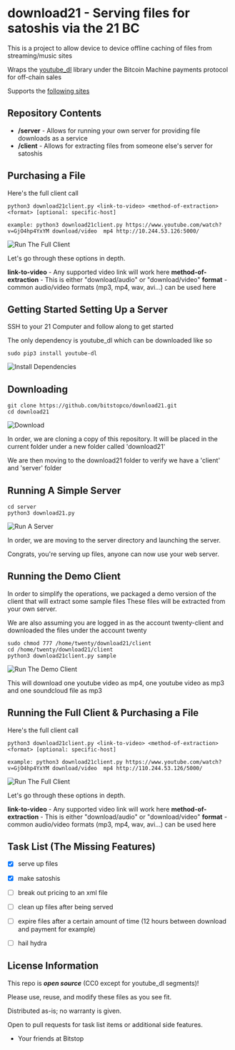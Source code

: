 download21 - Serving files for satoshis via the 21 BC
===========================================================

This is a project to allow device to device offline caching of files from streaming/music sites

Wraps the [youtube_dl](https://github.com/rg3/youtube-dl) library under the Bitcoin Machine payments protocol for off-chain sales

Supports the [following sites](https://github.com/rg3/youtube-dl/tree/master/youtube_dl/extractor)


Repository Contents
-------------------
* **/server** - Allows for running your own server for providing file downloads as a service
* **/client** - Allows for extracting files from someone else's server for satoshis

Purchasing a File
-----------------------

Here's the full client call

```
python3 download21client.py <link-to-video> <method-of-extraction> <format> [optional: specific-host]

example: python3 download21client.py https://www.youtube.com/watch?v=GjO4hp4YxYM download/video  mp4 http://10.244.53.126:5000/
```

![Run The Full Client](http://i.imgur.com/67yoYRI.png) 

Let's go through these options in depth.

**link-to-video** - Any supported video link will work here
**method-of-extraction** - This is either "download/audio" or "download/video"
**format** - common audio/video formats (mp3, mp4, wav, avi...) can be used here


Getting Started Setting Up a Server
---------------

SSH to your 21 Computer and follow along to get started

The only dependency is youtube_dl which can be downloaded like so



```
sudo pip3 install youtube-dl
```

![Install Dependencies](http://i.imgur.com/bhA3aAv.png) 


Downloading
-----------

```
git clone https://github.com/bitstopco/download21.git
cd download21
```

![Download](http://i.imgur.com/PFx83ZY.png) 

In order, we are cloning a copy of this repository. It will be placed in the current folder under a new folder called 'download21'

We are then moving to the download21 folder to verify we have a 'client' and 'server' folder


Running A Simple Server
-----------------------

```
cd server
python3 download21.py
```
![Run A Server](http://i.imgur.com/KA6mu64.png) 

In order, we are moving to the server directory and launching the server.

Congrats, you're serving up files, anyone can now use your web server.

Running the Demo Client
-----------------------

In order to simplify the operations, we packaged a demo version of the client that will extract some sample files
These files will be extracted from your own server.

We are also assuming you are logged in as the account twenty-client and downloaded the files under the account twenty

```
sudo chmod 777 /home/twenty/download21/client
cd /home/twenty/download21/client
python3 download21client.py sample
```
![Run The Demo Client](http://i.imgur.com/NFPU008.png) 

This will download one youtube video as mp4, one youtube video as mp3 and one soundcloud file as mp3

Running the Full Client & Purchasing a File
-----------------------

Here's the full client call

```
python3 download21client.py <link-to-video> <method-of-extraction> <format> [optional: specific-host]

example: python3 download21client.py https://www.youtube.com/watch?v=GjO4hp4YxYM download/video  mp4 http://110.244.53.126/5000/
```

![Run The Full Client](http://i.imgur.com/67yoYRI.png) 

Let's go through these options in depth.

**link-to-video** - Any supported video link will work here
**method-of-extraction** - This is either "download/audio" or "download/video"
**format** - common audio/video formats (mp3, mp4, wav, avi...) can be used here


Task List (The Missing Features)
--------------------------------
- [x] serve up files
- [x] make satoshis
- [ ] break out pricing to an xml file
- [ ] clean up files after being served
- [ ] expire files after a certain amount of time (12 hours between download and payment for example)
- [ ] hail hydra


License Information
-------------------
This repo is _**open source**_ (CC0 except for youtube_dl segments)! 

Please use, reuse, and modify these files as you see fit.

Distributed as-is; no warranty is given.

Open to pull requests for task list items or additional side features.

- Your friends at Bitstop
